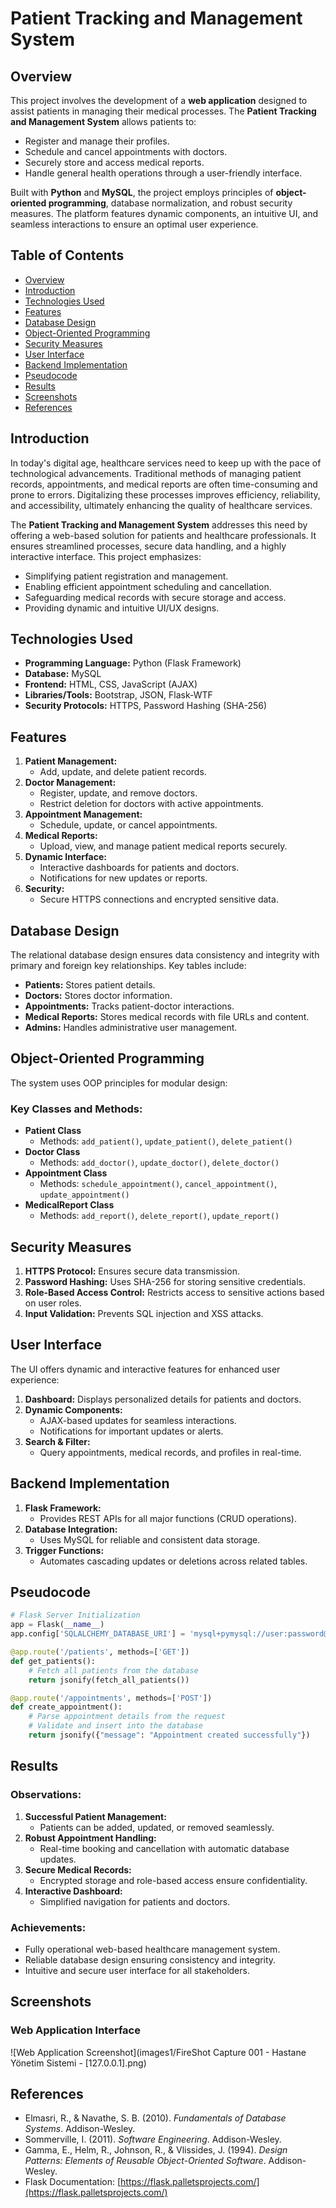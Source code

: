 # Patient Tracking and Management System

## Overview
This project involves the development of a **web application** designed to assist patients in managing their medical processes. The **Patient Tracking and Management System** allows patients to:

- Register and manage their profiles.
- Schedule and cancel appointments with doctors.
- Securely store and access medical reports.
- Handle general health operations through a user-friendly interface.

Built with **Python** and **MySQL**, the project employs principles of **object-oriented programming**, database normalization, and robust security measures. The platform features dynamic components, an intuitive UI, and seamless interactions to ensure an optimal user experience.

## Table of Contents
- [Overview](#overview)
- [Introduction](#introduction)
- [Technologies Used](#technologies-used)
- [Features](#features)
- [Database Design](#database-design)
- [Object-Oriented Programming](#object-oriented-programming)
- [Security Measures](#security-measures)
- [User Interface](#user-interface)
- [Backend Implementation](#backend-implementation)
- [Pseudocode](#pseudocode)
- [Results](#results)
- [Screenshots](#screenshots)
- [References](#references)

## Introduction
In today's digital age, healthcare services need to keep up with the pace of technological advancements. Traditional methods of managing patient records, appointments, and medical reports are often time-consuming and prone to errors. Digitalizing these processes improves efficiency, reliability, and accessibility, ultimately enhancing the quality of healthcare services.

The **Patient Tracking and Management System** addresses this need by offering a web-based solution for patients and healthcare professionals. It ensures streamlined processes, secure data handling, and a highly interactive interface. This project emphasizes:

- Simplifying patient registration and management.
- Enabling efficient appointment scheduling and cancellation.
- Safeguarding medical records with secure storage and access.
- Providing dynamic and intuitive UI/UX designs.

## Technologies Used
- **Programming Language:** Python (Flask Framework)
- **Database:** MySQL
- **Frontend:** HTML, CSS, JavaScript (AJAX)
- **Libraries/Tools:** Bootstrap, JSON, Flask-WTF
- **Security Protocols:** HTTPS, Password Hashing (SHA-256)

## Features
1. **Patient Management:**
   - Add, update, and delete patient records.
2. **Doctor Management:**
   - Register, update, and remove doctors.
   - Restrict deletion for doctors with active appointments.
3. **Appointment Management:**
   - Schedule, update, or cancel appointments.
4. **Medical Reports:**
   - Upload, view, and manage patient medical reports securely.
5. **Dynamic Interface:**
   - Interactive dashboards for patients and doctors.
   - Notifications for new updates or reports.
6. **Security:**
   - Secure HTTPS connections and encrypted sensitive data.

## Database Design
The relational database design ensures data consistency and integrity with primary and foreign key relationships. Key tables include:

- **Patients:** Stores patient details.
- **Doctors:** Stores doctor information.
- **Appointments:** Tracks patient-doctor interactions.
- **Medical Reports:** Stores medical records with file URLs and content.
- **Admins:** Handles administrative user management.

## Object-Oriented Programming
The system uses OOP principles for modular design:

### Key Classes and Methods:
- **Patient Class**
  - Methods: `add_patient()`, `update_patient()`, `delete_patient()`
- **Doctor Class**
  - Methods: `add_doctor()`, `update_doctor()`, `delete_doctor()`
- **Appointment Class**
  - Methods: `schedule_appointment()`, `cancel_appointment()`, `update_appointment()`
- **MedicalReport Class**
  - Methods: `add_report()`, `delete_report()`, `update_report()`

## Security Measures
1. **HTTPS Protocol:** Ensures secure data transmission.
2. **Password Hashing:** Uses SHA-256 for storing sensitive credentials.
3. **Role-Based Access Control:** Restricts access to sensitive actions based on user roles.
4. **Input Validation:** Prevents SQL injection and XSS attacks.

## User Interface
The UI offers dynamic and interactive features for enhanced user experience:

1. **Dashboard:** Displays personalized details for patients and doctors.
2. **Dynamic Components:**
   - AJAX-based updates for seamless interactions.
   - Notifications for important updates or alerts.
3. **Search & Filter:**
   - Query appointments, medical records, and profiles in real-time.

## Backend Implementation
1. **Flask Framework:**
   - Provides REST APIs for all major functions (CRUD operations).
2. **Database Integration:**
   - Uses MySQL for reliable and consistent data storage.
3. **Trigger Functions:**
   - Automates cascading updates or deletions across related tables.

## Pseudocode
```python
# Flask Server Initialization
app = Flask(__name__)
app.config['SQLALCHEMY_DATABASE_URI'] = 'mysql+pymysql://user:password@host/db_name'

@app.route('/patients', methods=['GET'])
def get_patients():
    # Fetch all patients from the database
    return jsonify(fetch_all_patients())

@app.route('/appointments', methods=['POST'])
def create_appointment():
    # Parse appointment details from the request
    # Validate and insert into the database
    return jsonify({"message": "Appointment created successfully"})
```

## Results
### Observations:
1. **Successful Patient Management:**
   - Patients can be added, updated, or removed seamlessly.
2. **Robust Appointment Handling:**
   - Real-time booking and cancellation with automatic database updates.
3. **Secure Medical Records:**
   - Encrypted storage and role-based access ensure confidentiality.
4. **Interactive Dashboard:**
   - Simplified navigation for patients and doctors.

### Achievements:
- Fully operational web-based healthcare management system.
- Reliable database design ensuring consistency and integrity.
- Intuitive and secure user interface for all stakeholders.

## Screenshots
### Web Application Interface
![Web Application Screenshot](images1/FireShot Capture 001 - Hastane Yönetim Sistemi - [127.0.0.1].png)

## References
- Elmasri, R., & Navathe, S. B. (2010). *Fundamentals of Database Systems*. Addison-Wesley.
- Sommerville, I. (2011). *Software Engineering*. Addison-Wesley.
- Gamma, E., Helm, R., Johnson, R., & Vlissides, J. (1994). *Design Patterns: Elements of Reusable Object-Oriented Software*. Addison-Wesley.
- Flask Documentation: [https://flask.palletsprojects.com/](https://flask.palletsprojects.com/)
